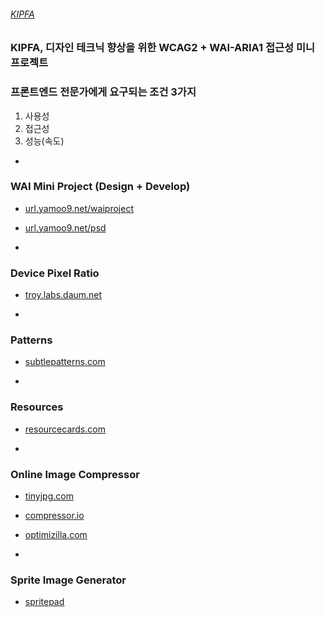 ###### [KIPFA](http://kipfa.co.kr)

### KIPFA, 디자인 테크닉 향상을 위한 WCAG2 + WAI-ARIA1 접근성 미니 프로젝트

### 프론트엔드 전문가에게 요구되는 조건 3가지

1. 사용성
1. 접근성
1. 성능(속도)

-

### WAI Mini Project (Design + Develop)

- [url.yamoo9.net/waiproject](http://url.yamoo9.net/waiproject)
- [url.yamoo9.net/psd](http://url.yamoo9.net/psd)

-

### Device Pixel Ratio

- [troy.labs.daum.net](http://troy.labs.daum.net/)

-

### Patterns

- [subtlepatterns.com](http://subtlepatterns.com/)

-

### Resources

- [resourcecards.com](https://resourcecards.com/)

-

### Online Image Compressor

- [tinyjpg.com](https://tinyjpg.com/)
- [compressor.io](https://compressor.io/)
- [optimizilla.com](http://optimizilla.com/)

-

### Sprite Image Generator

- [spritepad](http://spritepad.wearekiss.com/)
